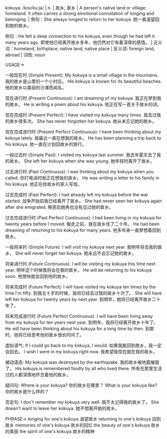 kokuya: /koʊˈkuːjə/ | n. | 故乡; 家乡 |  A person's native land or village; homeland.  It often carries a strong emotional connotation of longing and belonging. |  例句：She always longed to return to her kokuya. 她一直渴望回到她的故乡。

例句：He felt a deep connection to his kokuya, even though he had left it many years ago. 即使他已经离开故乡多年，他仍然对它有着深厚的感情。 | 近义词：homeland, birthplace, native land, native place | 反义词: foreign land, abroad | 词性: noun

USAGE->

一般现在时 (Simple Present):
My kokuya is a small village in the mountains. 我的故乡是山里的一个小村庄。
His kokuya is known for its beautiful beaches.  他的故乡以美丽的沙滩而闻名。


现在进行时 (Present Continuous):
I am dreaming of my kokuya. 我正在梦到我的故乡。
He is writing a poem about his kokuya. 他正在写一首关于故乡的诗。


现在完成时 (Present Perfect):
I have visited my kokuya many times. 我去过我的故乡很多次。
She has never forgotten her kokuya. 她从未忘记她的故乡。


现在完成进行时 (Present Perfect Continuous):
I have been thinking about my kokuya lately.  我最近一直在想我的故乡。
He has been planning a trip back to his kokuya. 他一直在计划回故乡的旅行。



一般过去时 (Simple Past):
I visited my kokuya last summer. 我去年夏天去了我的故乡。
She left her kokuya when she was young. 她年轻时离开了故乡。


过去进行时 (Past Continuous):
I was thinking about my kokuya when you called. 你打电话时我正在想我的故乡。
He was writing a letter to his family in his kokuya. 他正在给故乡的家人写信。


过去完成时 (Past Perfect):
I had already left my kokuya before the war started. 战争开始前我已经离开了故乡。
She had never seen her kokuya again after she emigrated.  移民后她再也没有见过她的故乡。


过去完成进行时 (Past Perfect Continuous):
I had been living in my kokuya for twenty years before I moved.  搬走之前，我在故乡住了二十年。
He had been dreaming of returning to his kokuya for many years. 他多年来一直梦想着回到故乡。


一般将来时 (Simple Future):
I will visit my kokuya next year. 我明年将去我的故乡。
She will never forget her kokuya. 她永远不会忘记她的故乡。


将来进行时 (Future Continuous):
I will be visiting my kokuya this time next year. 明年这个时候我将会在我的故乡。
He will be returning to his kokuya soon. 他很快就会回到他的故乡。


将来完成时 (Future Perfect):
I will have visited my kokuya ten times by the time I'm fifty. 到我五十岁的时候，我将已经去过我的故乡十次了。
She will have left her kokuya for twenty years by next year. 到明年，她将已经离开故乡二十年了。


将来完成进行时 (Future Perfect Continuous):
I will have been living away from my kokuya for ten years next year. 到明年，我将已经离开故乡十年了。
He will have been thinking about his kokuya for a long time by then. 到那时，他将已经思考他的故乡很长时间了。


虚拟语气:
If I could go back to my kokuya, I would. 如果我能回到故乡，我一定会回去。
I wish I were in my kokuya right now. 我希望我现在就在我的故乡。


被动语态:
My kokuya was destroyed by the earthquake. 我的故乡被地震摧毁了。
His kokuya is remembered fondly by all who lived there. 所有在那里生活过的人都深情地怀念着他的故乡。


疑问句:
Where is your kokuya? 你的故乡在哪里？
What is your kokuya like? 你的故乡是什么样的？


否定句:
I don't remember my kokuya very well. 我不太记得我的故乡了。
She doesn't want to leave her kokuya. 她不想离开她的故乡。



PHRASE->
longing for one's kokuya 渴望故乡
returning to one's kokuya 回到故乡
memories of one's kokuya 故乡的回忆
the beauty of one's kokuya 故乡的美丽
the spirit of one's kokuya 故乡的精神
